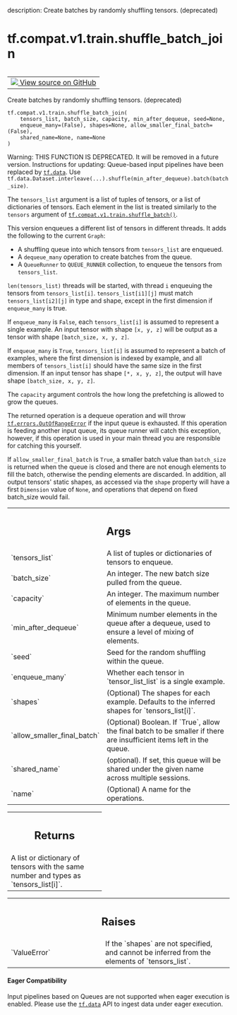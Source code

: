 description: Create batches by randomly shuffling tensors. (deprecated)

<div itemscope itemtype="http://developers.google.com/ReferenceObject">
<meta itemprop="name" content="tf.compat.v1.train.shuffle_batch_join" />
<meta itemprop="path" content="Stable" />
</div>

# tf.compat.v1.train.shuffle_batch_join

<!-- Insert buttons and diff -->

<table class="tfo-notebook-buttons tfo-api nocontent" align="left">
<td>
  <a target="_blank" href="https://github.com/tensorflow/tensorflow/blob/r2.2/tensorflow/python/training/input.py#L1414-L1509">
    <img src="https://www.tensorflow.org/images/GitHub-Mark-32px.png" />
    View source on GitHub
  </a>
</td>
</table>



Create batches by randomly shuffling tensors. (deprecated)

<pre class="devsite-click-to-copy prettyprint lang-py tfo-signature-link">
<code>tf.compat.v1.train.shuffle_batch_join(
    tensors_list, batch_size, capacity, min_after_dequeue, seed=None,
    enqueue_many=(False), shapes=None, allow_smaller_final_batch=(False),
    shared_name=None, name=None
)
</code></pre>



<!-- Placeholder for "Used in" -->

Warning: THIS FUNCTION IS DEPRECATED. It will be removed in a future version.
Instructions for updating:
Queue-based input pipelines have been replaced by <a href="../../../../tf/data.md"><code>tf.data</code></a>. Use `tf.data.Dataset.interleave(...).shuffle(min_after_dequeue).batch(batch_size)`.

The `tensors_list` argument is a list of tuples of tensors, or a list of
dictionaries of tensors.  Each element in the list is treated similarly
to the `tensors` argument of <a href="../../../../tf/compat/v1/train/shuffle_batch.md"><code>tf.compat.v1.train.shuffle_batch()</code></a>.

This version enqueues a different list of tensors in different threads.
It adds the following to the current `Graph`:

* A shuffling queue into which tensors from `tensors_list` are enqueued.
* A `dequeue_many` operation to create batches from the queue.
* A `QueueRunner` to `QUEUE_RUNNER` collection, to enqueue the tensors
  from `tensors_list`.

`len(tensors_list)` threads will be started, with thread `i` enqueuing
the tensors from `tensors_list[i]`. `tensors_list[i1][j]` must match
`tensors_list[i2][j]` in type and shape, except in the first dimension if
`enqueue_many` is true.

If `enqueue_many` is `False`, each `tensors_list[i]` is assumed
to represent a single example.  An input tensor with shape `[x, y, z]`
will be output as a tensor with shape `[batch_size, x, y, z]`.

If `enqueue_many` is `True`, `tensors_list[i]` is assumed to
represent a batch of examples, where the first dimension is indexed
by example, and all members of `tensors_list[i]` should have the
same size in the first dimension.  If an input tensor has shape `[*, x,
y, z]`, the output will have shape `[batch_size, x, y, z]`.

The `capacity` argument controls the how long the prefetching is allowed to
grow the queues.

The returned operation is a dequeue operation and will throw
<a href="../../../../tf/errors/OutOfRangeError.md"><code>tf.errors.OutOfRangeError</code></a> if the input queue is exhausted. If this
operation is feeding another input queue, its queue runner will catch
this exception, however, if this operation is used in your main thread
you are responsible for catching this yourself.

If `allow_smaller_final_batch` is `True`, a smaller batch value than
`batch_size` is returned when the queue is closed and there are not enough
elements to fill the batch, otherwise the pending elements are discarded.
In addition, all output tensors' static shapes, as accessed via the
`shape` property will have a first `Dimension` value of `None`, and
operations that depend on fixed batch_size would fail.

<!-- Tabular view -->
 <table class="responsive fixed orange">
<colgroup><col width="214px"><col></colgroup>
<tr><th colspan="2"><h2 class="add-link">Args</h2></th></tr>

<tr>
<td>
`tensors_list`
</td>
<td>
A list of tuples or dictionaries of tensors to enqueue.
</td>
</tr><tr>
<td>
`batch_size`
</td>
<td>
An integer. The new batch size pulled from the queue.
</td>
</tr><tr>
<td>
`capacity`
</td>
<td>
An integer. The maximum number of elements in the queue.
</td>
</tr><tr>
<td>
`min_after_dequeue`
</td>
<td>
Minimum number elements in the queue after a
dequeue, used to ensure a level of mixing of elements.
</td>
</tr><tr>
<td>
`seed`
</td>
<td>
Seed for the random shuffling within the queue.
</td>
</tr><tr>
<td>
`enqueue_many`
</td>
<td>
Whether each tensor in `tensor_list_list` is a single
example.
</td>
</tr><tr>
<td>
`shapes`
</td>
<td>
(Optional) The shapes for each example.  Defaults to the
inferred shapes for `tensors_list[i]`.
</td>
</tr><tr>
<td>
`allow_smaller_final_batch`
</td>
<td>
(Optional) Boolean. If `True`, allow the final
batch to be smaller if there are insufficient items left in the queue.
</td>
</tr><tr>
<td>
`shared_name`
</td>
<td>
(optional). If set, this queue will be shared under the given
name across multiple sessions.
</td>
</tr><tr>
<td>
`name`
</td>
<td>
(Optional) A name for the operations.
</td>
</tr>
</table>



<!-- Tabular view -->
 <table class="responsive fixed orange">
<colgroup><col width="214px"><col></colgroup>
<tr><th colspan="2"><h2 class="add-link">Returns</h2></th></tr>
<tr class="alt">
<td colspan="2">
A list or dictionary of tensors with the same number and types as
`tensors_list[i]`.
</td>
</tr>

</table>



<!-- Tabular view -->
 <table class="responsive fixed orange">
<colgroup><col width="214px"><col></colgroup>
<tr><th colspan="2"><h2 class="add-link">Raises</h2></th></tr>

<tr>
<td>
`ValueError`
</td>
<td>
If the `shapes` are not specified, and cannot be
inferred from the elements of `tensors_list`.
</td>
</tr>
</table>




#### Eager Compatibility
Input pipelines based on Queues are not supported when eager execution is
enabled. Please use the <a href="../../../../tf/data.md"><code>tf.data</code></a> API to ingest data under eager execution.


